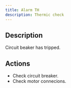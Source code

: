 ```yaml
---
title: Alarm TH
description: Thermic check
---
```


## Description

Circuit beaker has tripped.

## Actions

- Check circuit breaker.
- Check motor connecions.
